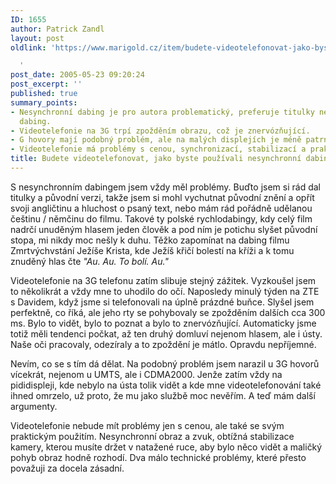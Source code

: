 ```yaml
---
ID: 1655
author: Patrick Zandl
layout: post
oldlink: 'https://www.marigold.cz/item/budete-videotelefonovat-jako-byste-pouzivali-nesynchronni-dabing

  '
post_date: 2005-05-23 09:20:24
post_excerpt: ''
published: true
summary_points:
- Nesynchronní dabing je pro autora problematický, preferuje titulky nebo kvalitní
  dabing.
- Videotelefonie na 3G trpí zpožděním obrazu, což je znervózňující.
- G hovory mají podobný problém, ale na malých displejích je méně patrný.
- Videotelefonie má problémy s cenou, synchronizací, stabilizací a praktičností.
title: Budete videotelefonovat, jako byste používali nesynchronní dabing?
---
```


<p>S nesynchronním dabingem jsem vždy měl problémy. Buďto jsem si rád dal titulky a původní verzi, takže jsem si mohl vychutnat původní znění a opřít svoji angličtinu a hluchost o psaný text, nebo mám rád pořádně udělanou češtinu / němčinu do filmu. Takové ty polské rychlodabingy, kdy celý film nadrčí unuděným hlasem jeden člověk a pod ním je potichu slyšet původní stopa, mi nikdy moc nešly k duhu. Těžko zapomínat na dabing filmu Zmrtvýchvstání Ježíše Krista, kde Ježíš křičí bolestí na kříži a k tomu znuděný hlas čte <em>"Au. Au. To bolí. Au."</em></p>

<p>Videotelefonie na 3G telefonu zatím slibuje stejný zážitek. Vyzkoušel jsem to několikrát a vždy mne to uhodilo do očí. Naposledy minulý týden na ZTE s Davidem, když jsme si telefonovali na úplně prázdné buňce. Slyšel jsem perfektně, co říká, ale jeho rty se pohybovaly se zpožděním dalších cca 300 ms. Bylo to vidět, bylo to poznat a bylo to znervózňující. Automaticky jsme totiž měli tendenci počkat, až ten druhý domluví nejenom hlasem, ale i ústy. Naše oči pracovaly, odezíraly a to zpoždění je mátlo. Opravdu nepříjemné. </p>

<p>Nevím, co se s tím dá dělat. Na podobný problém jsem narazil u 3G hovorů vícekrát, nejenom u UMTS, ale i CDMA2000. Jenže zatím vždy na pididispleji, kde nebylo na ústa tolik vidět a kde mne videotelefonování také ihned omrzelo, už proto, že mu jako službě moc nevěřím. A teď mám další argumenty. </p>

<p>Videotelefonie nebude mít problémy jen s cenou, ale také se svým praktickým použitím. Nesynchronní obraz a zvuk, obtížná stabilizace kamery, kterou musíte držet v natažené ruce, aby bylo něco vidět a maličký pohyb obraz hodně rozhodí. Dva málo technické problémy, které přesto považuji za docela zásadní.
</p>